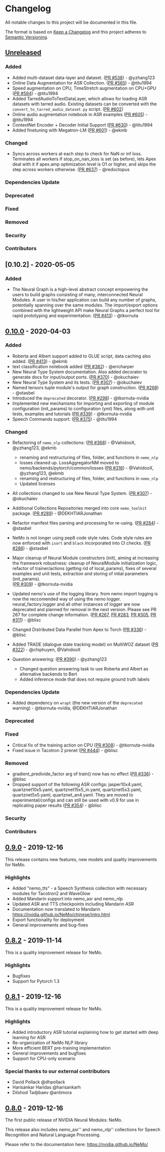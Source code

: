 # Changelog

All notable changes to this project will be documented in this file.

The format is based on [Keep a Changelog](https://keepachangelog.com/)
and this project adheres to [Semantic Versioning](https://semver.org/spec/v2.0.0.html).

<!--

============== Guiding Principles ==============

* Changelogs are for humans, not machines.
* There should be an entry for every single version.
* The same types of changes should be grouped.
* Versions and sections should be linkable.
* The latest version comes first.
* The release date of each version is displayed.
* Mention whether you follow Semantic Versioning.

============== Types of changes (keep the order) ==============

* `Added` for new features.
* `Changed` for changes in existing functionality.
* `Deprecated` for soon-to-be removed features.
* `Removed` for now removed features.
* `Fixed` for any bug fixes.
* `Security` in case of vulnerabilities.
* `Dependencies Update` in case of vulnerabilities.
* `Contributors` to thank the contributors that worked on this PR.

============== How To Update The Changelog for a New Release ==============

** Always Keep The Unreleased On Top **

To release a new version, please update the changelog as followed:
1. Rename the `Unreleased` Section to the Section Number
2. Recreate an `Unreleased` Section on top
3. Update the links at the very bottom

======================= START: TEMPLATE TO KEEP IN CASE OF NEED ===================

** DO NOT MODIFY THIS SECTION ! **

## [Unreleased]

### Added

### Changed

### Dependencies Update

### Deprecated

### Fixed

### Removed

### Security

### Contributors

** DO NOT MODIFY THIS SECTION ! **

======================= END: TEMPLATE TO KEEP IN CASE OF NEED ===================

-->

<!-- YOU CAN EDIT FROM HERE -->

## [Unreleased]

### Added
- Added multi-dataset data-layer and dataset.
([PR #538](https://github.com/NVIDIA/NeMo/pull/538)) - @yzhang123
- Online Data Augmentation for ASR Collection. ([PR #565](https://github.com/NVIDIA/NeMo/pull/565)) - @titu1994
- Speed augmentation on CPU, TimeStretch augmentation on CPU+GPU ([PR #594](https://github.com/NVIDIA/NeMo/pull/565)) - @titu1994
- Added TarredAudioToTextDataLayer, which allows for loading ASR datasets with tarred audio. Existing datasets can be converted with the `convert_to_tarred_audio_dataset.py` script. ([PR #602](https://github.com/NVIDIA/NeMo/pull/602))
- Online audio augmentation notebook in ASR examples ([PR #605](https://github.com/NVIDIA/NeMo/pull/605)) - @titu1994
- ContextNet Encoder + Decoder Initial Support ([PR #630](https://github.com/NVIDIA/NeMo/pull/630)) - @titu1994
- Added finetuning with Megatron-LM ([PR #601](https://github.com/NVIDIA/NeMo/pull/601)) - @ekmb

### Changed
- Syncs across workers at each step to check for NaN or inf loss. Terminates all workers if stop\_on\_nan\_loss is set (as before), lets Apex deal with it if apex.amp optimization level is O1 or higher, and skips the step across workers otherwise. ([PR #637](https://github.com/NVIDIA/NeMo/pull/637)) - @redoctopus

### Dependencies Update

### Deprecated

### Fixed

### Removed

### Security

### Contributors

## [0.10.2] - 2020-05-05

### Added
- The Neural Graph is a high-level abstract concept empowering the users to build graphs consisting of many, interconnected Neural Modules. A user in his/her application can build any number of graphs, potentially spanning over the same modules. The import/export options combined with the lightweight API make Neural Graphs a perfect tool for rapid prototyping and experimentation. ([PR #413](https://github.com/NVIDIA/NeMo/pull/413)) - @tkornuta

## [0.10.0] - 2020-04-03

### Added
- Roberta and Albert support added to GLUE script, data caching also added.
([PR #413](https://github.com/NVIDIA/NeMo/pull/413)) - @ekmb
- text classification notebook added
([PR #382](https://github.com/NVIDIA/NeMo/pull/382)) - @ericharper
- New Neural Type System documentation. Also added decorator to generate docs for input/output ports.
([PR #370](https://github.com/NVIDIA/NeMo/pull/370)) - @okuchaiev
- New Neural Type System and its tests.
([PR #307](https://github.com/NVIDIA/NeMo/pull/307)) - @okuchaiev
- Named tensors tuple module's output for graph construction.
([PR #268](https://github.com/NVIDIA/NeMo/pull/268)) - @stasbel
- Introduced the `deprecated` decorator.
([PR #298](https://github.com/NVIDIA/NeMo/pull/298)) - @tkornuta-nvidia
- Implemented new mechanisms for importing and exporting of module configuration (init_params) to configuration (yml)
files, along with unit tests, examples and tutorials
([PR #339](https://github.com/NVIDIA/NeMo/pull/339)) - @tkornuta-nvidia
- Speech Commands support.
([PR #375](https://github.com/NVIDIA/NeMo/pull/375)) - @titu1994

### Changed
- Refactoring of `nemo_nlp` collections: 
([PR #368](https://github.com/NVIDIA/NeMo/pull/368)) - @VahidooX, @yzhang123, @ekmb
    - renaming and restructuring of files, folder, and functions in `nemo_nlp`
    - losses cleaned up. LossAggregatorNM moved to nemo/backends/pytorch/common/losses
 ([PR #316](https://github.com/NVIDIA/NeMo/pull/316)) - @VahidooX, @yzhang123, @ekmb
    - renaming and restructuring of files, folder, and functions in `nemo_nlp`
    - Updated licenses
- All collections changed to use New Neural Type System.
([PR #307](https://github.com/NVIDIA/NeMo/pull/307)) - @okuchaiev
- Additional Collections Repositories merged into core `nemo_toolkit` package.
([PR #289](https://github.com/NVIDIA/NeMo/pull/289)) - @DEKHTIARJonathan
- Refactor manifest files parsing and processing for re-using.
([PR #284](https://github.com/NVIDIA/NeMo/pull/284)) - @stasbel
- NeMo is not longer using pep8 code style rules. Code style rules are now enforced with `isort` and `black` incorporated into CI checks.
([PR #286](https://github.com/NVIDIA/NeMo/pull/286)) - @stasbel
- Major cleanup of Neural Module constructors (init), aiming at increasing the framework robustness: cleanup of NeuralModule initialization logic, refactor of trainer/actions (getting rid of local_params), fixes of several examples and unit tests, extraction and storing of intial parameters (init_params).  
([PR #309](https://github.com/NVIDIA/NeMo/pull/309)) - @tkornuta-nvidia
- Updated nemo's use of the logging library. from nemo import logging is now the reccomended way of using the nemo logger. neural_factory.logger and all other instances of logger are now deprecated and planned for removal in the next version. Please see PR 267 for complete change information.
([PR #267](https://github.com/NVIDIA/NeMo/pull/267), [PR #283](https://github.com/NVIDIA/NeMo/pull/283), [PR #305](https://github.com/NVIDIA/NeMo/pull/305), [PR #311](https://github.com/NVIDIA/NeMo/pull/311)) - @blisc
- Changed Distributed Data Parallel from Apex to Torch
([PR #336](https://github.com/NVIDIA/NeMo/pull/336)) - @blisc

- Added TRADE (dialogue state tracking model) on MultiWOZ dataset
([PR #322](https://github.com/NVIDIA/NeMo/pull/322)) - @chiphuyen, @VahidooX
- Question answering: 
([PR #390](https://github.com/NVIDIA/NeMo/pull/390)) - @yzhang123
    - Changed question answering task to use Roberta and Albert as alternative backends to Bert
    - Added inference mode that does not require ground truth labels

### Dependencies Update
- Added dependency on `wrapt` (the new version of the `deprecated` warning) - @tkornuta-nvidia, @DEKHTIARJonathan

### Deprecated

### Fixed
- Critical fix of the training action on CPU 
([PR #308](https://github.com/NVIDIA/NeMo/pull/309)) - @tkornuta-nvidia
- Fixed issue in Tacotron 2 prenet
([PR #444](https://github.com/NVIDIA/NeMo/pull/444)) - @blisc

### Removed
- gradient_predivide_factor arg of train() now has no effect
([PR #336](https://github.com/NVIDIA/NeMo/pull/336)) - @blisc
- Dropped support of the following ASR configs: jasper10x4.yaml, quartznet10x5.yaml, quartznet15x5_in.yaml, quartznet5x3.yaml, quartznet5x5.yaml, quartznet_an4.yaml. They are moved to experimental/configs and can still be used with v0.9 for use in replicating paper results
([PR #354](https://github.com/NVIDIA/NeMo/pull/354)) - @blisc

### Security

### Contributors

## [0.9.0] - 2019-12-16

This release contains new features, new models and quality improvements for NeMo.

### Highlights

* Added "nemo_tts" - a Speech Synthesis collection with necessary modules for Tacotron2 and WaveGlow
* Added Mandarin support into nemo_asr and nemo_nlp
* Updated ASR and TTS checkpoints including Mandarin ASR
* Documentation now translated to Mandarin https://nvidia.github.io/NeMo/chinese/intro.html
* Export functionality for deployment
* General improvements and bug-fixes

## [0.8.2] - 2019-11-14

This is a quality improvement release for NeMo.

### Highlights

* Bugfixes
* Support for Pytorch 1.3

## [0.8.1] - 2019-12-16

This is a quality improvement release for NeMo.

### Highlights

* Added introductory ASR tutorial explaining how to get started with deep learning for ASR
* Re-organization of NeMo NLP library
* More efficient BERT pre-training implementation
* General improvements and bugfixes
* Support for CPU-only scenario

### Special thanks to our external contributors
 - David Pollack @dhpollack
 - Harisankar Haridas @harisankarh
 - Dilshod Tadjibaev @antimora

## [0.8.0] - 2019-12-16

The first public release of NVIDIA Neural Modules: NeMo.

This release also includes nemo_asr'' and nemo_nlp'' collections for Speech Recognition and Natural Language Processing.

Please refer to the documentation here: https://nvidia.github.io/NeMo/

[Unreleased]: https://github.com/NVIDIA/NeMo/compare/v0.10.0...master
[0.10.0]: https://github.com/NVIDIA/NeMo/compare/v0.9.0...v0.10.0
[0.9.0]: https://github.com/NVIDIA/NeMo/compare/v0.8.2...v0.9.0
[0.8.2]: https://github.com/NVIDIA/NeMo/compare/v0.8.1...v0.8.2
[0.8.1]: https://github.com/NVIDIA/NeMo/compare/r0.8...v0.8.1
[0.8.0]: https://github.com/NVIDIA/NeMo/tree/r0.8

